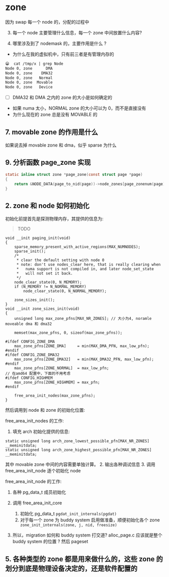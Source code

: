# zone
因为 swap 每一个 node 的，分配的过程中

3. 每一个 node 主要管理什么信息，每一个 zone 中间放置什么内容?

4. 哪里涉及到了 nodemask 的，主要作用是什么 ?

- 为什么在我的虚拟机中，只有前三者是有管理内存的

```txt
😀  cat /tmp/x | grep Node
Node 0, zone      DMA
Node 0, zone    DMA32
Node 0, zone   Normal
Node 0, zone  Movable
Node 0, zone   Device
```

- [ ] DMA32 和 DMA 之内的 zone 的大小是如何确定的

- 如果 numa 太小，NORMAL zone 的大小可以为 0，而不是直接没有
- 为什么现在的 zone 总是没有 MOVABLE 的

## 7. movable zone 的作用是什么
如果说去掉 movable zone 和 dma，似乎 sparse 为什么

## 9.  分析函数 page_zone 实现
```c
static inline struct zone *page_zone(const struct page *page)
{
	return &NODE_DATA(page_to_nid(page))->node_zones[page_zonenum(page)];
}
```

## 2. zone 和 node 如何初始化
初始化前提首先是探测物理内存，其提供的信息为:
> TODO

```plain
void __init paging_init(void)
{
	sparse_memory_present_with_active_regions(MAX_NUMNODES);
	sparse_init();
	/*
	 * clear the default setting with node 0
	 * note: don't use nodes_clear here, that is really clearing when
	 *	 numa support is not compiled in, and later node_set_state
	 *	 will not set it back.
	 */
	node_clear_state(0, N_MEMORY);
	if (N_MEMORY != N_NORMAL_MEMORY)
		node_clear_state(0, N_NORMAL_MEMORY);

	zone_sizes_init();
}
void __init zone_sizes_init(void)
{
	unsigned long max_zone_pfns[MAX_NR_ZONES]; // 大小为4, noramle moveable dma 和 dma32

	memset(max_zone_pfns, 0, sizeof(max_zone_pfns));

#ifdef CONFIG_ZONE_DMA
	max_zone_pfns[ZONE_DMA]		= min(MAX_DMA_PFN, max_low_pfn);
#endif
#ifdef CONFIG_ZONE_DMA32
	max_zone_pfns[ZONE_DMA32]	= min(MAX_DMA32_PFN, max_low_pfn);
#endif
	max_zone_pfns[ZONE_NORMAL]	= max_low_pfn;
// 在amd64 配置中，下面的不用考虑
#ifdef CONFIG_HIGHMEM
	max_zone_pfns[ZONE_HIGHMEM]	= max_pfn;
#endif

	free_area_init_nodes(max_zone_pfns);
}
```
然后调用到 node 和 zone 的初始化位置:

free_area_init_nodes 的工作:
1. 填充 arch 初始化提供的信息:
```plain
static unsigned long arch_zone_lowest_possible_pfn[MAX_NR_ZONES] __meminitdata;
static unsigned long arch_zone_highest_possible_pfn[MAX_NR_ZONES] __meminitdata;
```
其中 movable zone 中间的内容需要单独计算。
2. 输出各种调试信息
3. 调用 free_area_init_node 逐个初始化 node

free_area_init_node 的工作:
1. 各种 pg_data_t 成员初始化
2. 调用 free_area_init_core
    1. 初始化 pg_data_t `pgdat_init_internals(pgdat)`
    2. 对于每一个 zone 为 buddy system 启用做准备，顺便初始化各个 zone `		zone_init_internals(zone, j, nid, freesize)`

1. 所以，migration 如何和 buddy system 打交道? alloc_page.c 应该就是整个 buddy system 的位置 ? 然后 pageset
## 5. 各种类型的 zone 都是用来做什么的，这些 zone 的划分到底是物理设备决定的，还是软件配置的

